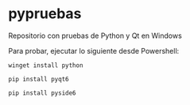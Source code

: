 # pypruebas
Repositorio con pruebas de Python y Qt en Windows

Para probar, ejecutar lo siguiente desde Powershell:

``winget install python``

``pip install pyqt6``

``pip install pyside6``
